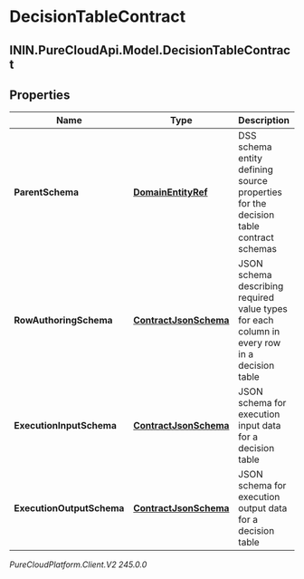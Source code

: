 # DecisionTableContract

## ININ.PureCloudApi.Model.DecisionTableContract

## Properties

|Name | Type | Description | Notes|
|------------ | ------------- | ------------- | -------------|
| **ParentSchema** | [**DomainEntityRef**](DomainEntityRef) | DSS schema entity defining source properties for the decision table contract schemas | [optional] |
| **RowAuthoringSchema** | [**ContractJsonSchema**](ContractJsonSchema) | JSON schema describing required value types for each column in every row in a decision table | [optional] |
| **ExecutionInputSchema** | [**ContractJsonSchema**](ContractJsonSchema) | JSON schema for execution input data for a decision table | [optional] |
| **ExecutionOutputSchema** | [**ContractJsonSchema**](ContractJsonSchema) | JSON schema for execution output data for a decision table | [optional] |



_PureCloudPlatform.Client.V2 245.0.0_
